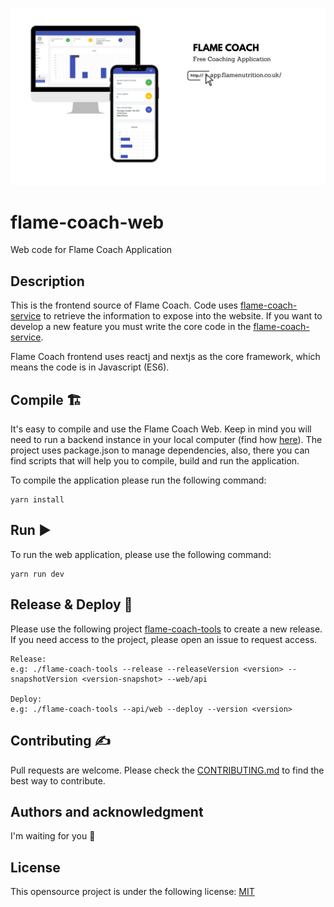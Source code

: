 <img src="./flameCoach.png?raw=true"
data-canonical-src="./logo.png?raw=true"/>
# flame-coach-web
Web code for Flame Coach Application

## Description
This is the frontend source of Flame Coach. Code uses [flame-coach-service] to retrieve the information 
to expose into the website. If you want to develop a new feature you must write the core code in the [flame-coach-service].

Flame Coach frontend uses reactj and nextjs as the core framework, which means the code is in Javascript (ES6).

## Compile 🏗️
It's easy to compile and use the Flame Coach Web. 
Keep in mind you will need to run a backend instance in your local computer (find how [here](https://github.com/FlameNutrition/flame-coach-service/blob/master/README.md#run-%EF%B8%8F)). 
The project uses package.json to manage dependencies, also, there you can find scripts that will help you to compile, build and run the application.

To compile the application please run the following command:
```
yarn install
```

## Run ▶️
To run the web application, please use the following command:
```
yarn run dev
```

## Release & Deploy 🚀
Please use the following project [flame-coach-tools] to create a new release.
If you need access to the project, please open an issue to request access.
```
Release:
e.g: ./flame-coach-tools --release --releaseVersion <version> --snapshotVersion <version-snapshot> --web/api

Deploy:
e.g: ./flame-coach-tools --api/web --deploy --version <version>
```

## Contributing ✍️
Pull requests are welcome. Please check the [CONTRIBUTING.md](https://github.com/FlameNutrition/flame-coach-web/blob/master/CONTRIBUTING.md) to find the best way to contribute.

## Authors and acknowledgment
I'm waiting for you 🤟

## License
This opensource project is under the following license: [MIT]

[flame-coach-tools]: https://github.com/FlameNutrition/flame-coach-tools
[flame-coach-service]: https://github.com/FlameNutrition/flame-coach-service
[mit]: https://choosealicense.com/licenses/mit/
